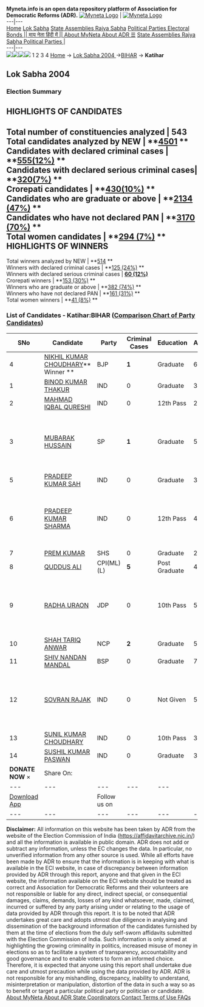 **Myneta.info is an open data repository platform of Association for Democratic Reforms (ADR).**
[![Myneta Logo](https://www.myneta.info/lib/img/myneta-logo.png)](https://www.myneta.info/) | [![Myneta Logo](https://www.myneta.info/lib/img/adr-logo.png)](https://adrindia.org)  
---|---  
[Home](https://www.myneta.info/) [Lok Sabha](https://www.myneta.info/#ls "Lok Sabha") [ State Assemblies ](https://www.myneta.info/#sa "State Assemblies") [Rajya Sabha](https://www.myneta.info/#rs "Rajya Sabha") [Political Parties ](https://www.myneta.info/party "Political Parties") [ Electoral Bonds ](https://www.myneta.info/electoral_bonds "Electoral Bonds") [ || माय नेता हिंदी में || ](https://translate.google.co.in/translate?prev=hp&hl=en&js=y&u=www.myneta.info&sl=en&tl=hi&history_state0=) [ About MyNeta ](https://adrindia.org/content/about-myneta) [ About ADR ](https://adrindia.org/about-adr/who-we-are) [☰](javascript:void\(0\))
[ State Assemblies ](https://www.myneta.info/#sa "State Assemblies") [ Rajya Sabha ](https://www.myneta.info/#rs "Rajya Sabha") [ Political Parties ](https://www.myneta.info/party "Political Parties")
|   
---|---  
![](https://www.myneta.info/lib/img/banner/banner-1.png)![](https://www.myneta.info/lib/img/banner/banner-2.png)![](https://www.myneta.info/lib/img/banner/banner-3.png)![](https://www.myneta.info/lib/img/banner/banner-4.png)
1  2  3  4 
[Home](https://www.myneta.info/) → [Lok Sabha 2004 ](https://www.myneta.info/loksabha2004/)→[BIHAR](https://www.myneta.info/loksabha2004/index.php?action=show_constituencies&state_id=4) → **Katihar**
### 
## Lok Sabha 2004 
###  Election Summary 
HIGHLIGHTS OF CANDIDATES  
---  
Total number of constituencies analyzed |  543   
Total candidates analyzed by NEW | **[4501](https://www.myneta.info/loksabha2004/index.php?action=summary&subAction=candidates_analyzed&sort=candidate#summary) **  
Candidates with declared criminal cases | **[555(12%)](https://www.myneta.info/loksabha2004/index.php?action=summary&subAction=crime&sort=candidate#summary) **  
Candidates with declared serious criminal cases| **[320(7%)](https://www.myneta.info/loksabha2004/index.php?action=summary&subAction=serious_crime&sort=candidate#summary) **  
Crorepati candidates | **[430(10%)](https://www.myneta.info/loksabha2004/index.php?action=summary&subAction=crorepati&sort=candidate#summary) **  
Candidates who are graduate or above | **[2134 (47%)](https://www.myneta.info/loksabha2004/index.php?action=summary&subAction=education&sort=candidate#summary) **  
Candidates who have not declared PAN | **[3170 (70%)](https://www.myneta.info/loksabha2004/index.php?action=summary&subAction=without_pan&sort=candidate#summary) **  
Total women candidates | **[294 (7%)](https://www.myneta.info/loksabha2004/index.php?action=summary&subAction=women_candidate&sort=candidate#summary) **  
HIGHLIGHTS OF WINNERS  
---  
Total winners analyzed by NEW | **[514](https://www.myneta.info/loksabha2004/index.php?action=summary&subAction=winner_analyzed&sort=candidate#summary) **  
Winners with declared criminal cases | **[125 (24%)](https://www.myneta.info/loksabha2004/index.php?action=summary&subAction=winner_crime&sort=candidate#summary) **  
Winners with declared serious criminal cases | **[60 (12%)](https://www.myneta.info/loksabha2004/index.php?action=summary&subAction=winner_serious_crime&sort=candidate#summary)**  
Crorepati winners | **[153 (30%)](https://www.myneta.info/loksabha2004/index.php?action=summary&subAction=winner_crorepati&sort=candidate#summary) **  
Winners who are graduate or above | **[382 (74%)](https://www.myneta.info/loksabha2004/index.php?action=summary&subAction=winner_education&sort=candidate#summary) **  
Winners who have not declared PAN | **[161 (31%)](https://www.myneta.info/loksabha2004/index.php?action=summary&subAction=winner_without_pan&sort=candidate#summary) **  
Total women winners | **[41 (8%)](https://www.myneta.info/loksabha2004/index.php?action=summary&subAction=winner_women&sort=candidate#summary) **  
### List of Candidates - Katihar:BIHAR ([Comparison Chart of Party Candidates](https://www.myneta.info/loksabha2004/comparisonchart.php?constituency_id=84))
SNo | Candidate| Party| Criminal Cases| Education| Age| Total Assets| Liabilities  
---|---|---|---|---|---|---|---  
4  | [NIKHIL KUMAR CHOUDHARY](https://www.myneta.info/loksabha2004/candidate.php?candidate_id=628)** Winner ** | BJP | **1** | Graduate| 61 | Rs 45,35,938 ~ 45 Lacs+ | Rs 0 ~   
1  | [BINOD KUMAR THAKUR](https://www.myneta.info/loksabha2004/candidate.php?candidate_id=638) | IND | 0 | Graduate| 36 | Rs 1,36,200 ~ 1 Lacs+ | Rs 0 ~   
2  | [MAHMAD IQBAL QURESHI](https://www.myneta.info/loksabha2004/candidate.php?candidate_id=641) | IND | 0 | 12th Pass| 29 | Nil | Rs 0 ~   
3  | [MUBARAK HUSSAIN](https://www.myneta.info/loksabha2004/candidate.php?candidate_id=630) | SP | **1** | Graduate| 54 | ![](https://myneta.info/image_v2.php?myneta_folder=loksabha2004&candidate_id=630&col=ta) | ![](https://myneta.info/image_v2.php?myneta_folder=loksabha2004&candidate_id=630&col=lia)  
5  | [PRADEEP KUMAR SAH](https://www.myneta.info/loksabha2004/candidate.php?candidate_id=640) | IND | 0 | Graduate| 39 | Rs 65,155 ~ 65 Thou+ | Rs 0 ~   
6  | [PRADEEP KUMAR SHARMA](https://www.myneta.info/loksabha2004/candidate.php?candidate_id=635) | IND | 0 | 12th Pass| 43 | ![](https://myneta.info/image_v2.php?myneta_folder=loksabha2004&candidate_id=635&col=ta) | ![](https://myneta.info/image_v2.php?myneta_folder=loksabha2004&candidate_id=635&col=lia)  
7  | [PREM KUMAR](https://www.myneta.info/loksabha2004/candidate.php?candidate_id=637) | SHS | 0 | Graduate| 25 | Rs 1,31,700 ~ 1 Lacs+ | Rs 0 ~   
8  | [QUDDUS ALI](https://www.myneta.info/loksabha2004/candidate.php?candidate_id=632) | CPI(ML)(L) | **5** | Post Graduate| 43 | Rs 11,17,625 ~ 11 Lacs+ | Rs 23,000 ~ 23 Thou+  
9  | [RADHA URAON](https://www.myneta.info/loksabha2004/candidate.php?candidate_id=631) | JDP | 0 | 10th Pass| 50 | ![](https://myneta.info/image_v2.php?myneta_folder=loksabha2004&candidate_id=631&col=ta) | ![](https://myneta.info/image_v2.php?myneta_folder=loksabha2004&candidate_id=631&col=lia)  
10  | [SHAH TARIQ ANWAR](https://www.myneta.info/loksabha2004/candidate.php?candidate_id=629) | NCP | **2** | Graduate| 54 | Rs 1,00,09,307 ~ 1 Crore+ | Rs 39,782 ~ 39 Thou+  
11  | [SHIV NANDAN MANDAL](https://www.myneta.info/loksabha2004/candidate.php?candidate_id=633) | BSP | 0 | Graduate| 70 | Rs 6,08,844 ~ 6 Lacs+ | Rs 22,000 ~ 22 Thou+  
12  | [SOVRAN RAJAK](https://www.myneta.info/loksabha2004/candidate.php?candidate_id=634) | IND | 0 | Not Given| 56 | ![](https://myneta.info/image_v2.php?myneta_folder=loksabha2004&candidate_id=634&col=ta) | ![](https://myneta.info/image_v2.php?myneta_folder=loksabha2004&candidate_id=634&col=lia)  
13  | [SUNIL KUMAR CHOUDHARY](https://www.myneta.info/loksabha2004/candidate.php?candidate_id=639) | IND | 0 | 10th Pass| 37 | Rs 50,000 ~ 50 Thou+ | Rs 0 ~   
14  | [SUSHIL KUMAR PASWAN](https://www.myneta.info/loksabha2004/candidate.php?candidate_id=636) | IND | 0 | Graduate| 31 | Rs 1,67,041 ~ 1 Lacs+ | Rs 0 ~   
|  **DONATE NOW** × |  Share On:  | [](https://api.whatsapp.com/send?text=https%3A%2F%2Fmyneta.info%2Fpunjab2022%2Findex.php%3Faction%3Dshow_constituencies%26state_id%3D19) | [](https://www.facebook.com/sharer/sharer.php?u=https%3A%2F%2Fmyneta.info%2Fpunjab2022%2Findex.php%3Faction%3Dshow_constituencies%26state_id%3D19) | [](https://twitter.com/share?url=https%3A%2F%2Fmyneta.info%2Fpunjab2022%2Findex.php%3Faction%3Dshow_constituencies%26state_id%3D19)  
---|---|---|---|---  
| [ Download App ](https://play.google.com/store/apps/details?id=com.webrosoft.myneta1&pcampaignid=pcampaignidMKT-Other-global-all-co-prtnr-py-PartBadge-Mar2515-1) | [](https://play.google.com/store/apps/details?id=com.webrosoft.myneta1&pcampaignid=pcampaignidMKT-Other-global-all-co-prtnr-py-PartBadge-Mar2515-1) |  Follow us on  | [](https://www.facebook.com/adrindia.org/) | [](https://twitter.com/adrspeaks) | [](https://groups.google.com/g/national-election-watch?hl=en&pli=1) | [](https://www.instagram.com/adrspeaks/) | [](https://www.youtube.com/user/adrspeaks) | [](https://sharechat.com/profile/adrspeaks)  
---|---|---|---|---|---|---|---|---  
**Disclaimer:** All information on this website has been taken by ADR from the website of the Election Commission of India (https://affidavitarchive.nic.in/) and all the information is available in public domain. ADR does not add or subtract any information, unless the EC changes the data. In particular, no unverified information from any other source is used. While all efforts have been made by ADR to ensure that the information is in keeping with what is available in the ECI website, in case of discrepancy between information provided by ADR through this report, anyone and that given in the ECI website, the information available on the ECI website should be treated as correct and Association for Democratic Reforms and their volunteers are not responsible or liable for any direct, indirect special, or consequential damages, claims, demands, losses of any kind whatsoever, made, claimed, incurred or suffered by any party arising under or relating to the usage of data provided by ADR through this report. It is to be noted that ADR undertakes great care and adopts utmost due diligence in analysing and dissemination of the background information of the candidates furnished by them at the time of elections from the duly self-sworn affidavits submitted with the Election Commission of India. Such information is only aimed at highlighting the growing criminality in politics, increased misuse of money in elections so as to facilitate a system of transparency, accountability and good governance and to enable voters to form an informed choice. Therefore, it is expected that anyone using this report shall undertake due care and utmost precaution while using the data provided by ADR. ADR is not responsible for any mishandling, discrepancy, inability to understand, misinterpretation or manipulation, distortion of the data in such a way so as to benefit or target a particular political party or politician or candidate. 
[ About MyNeta ](https://adrindia.org/content/about-myneta) [ About ADR ](https://adrindia.org/about-adr/who-we-are) [ State Coordinators ](https://adrindia.org/about-adr/state-coordinators) [ Contact ](https://adrindia.org/contact-us) [ Terms of Use ](https://adrindia.org/content/adr-terms-use) [ FAQs ](https://adrindia.org/content/faqs)
